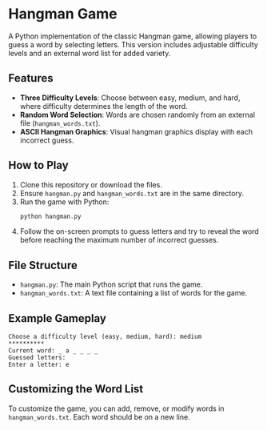 # Hangman Game

A Python implementation of the classic Hangman game, allowing players to guess a word by selecting letters. This version includes adjustable difficulty levels and an external word list for added variety.

## Features

- **Three Difficulty Levels**: Choose between easy, medium, and hard, where difficulty determines the length of the word.
- **Random Word Selection**: Words are chosen randomly from an external file (`hangman_words.txt`).
- **ASCII Hangman Graphics**: Visual hangman graphics display with each incorrect guess.

## How to Play

1. Clone this repository or download the files.
2. Ensure `hangman.py` and `hangman_words.txt` are in the same directory.
3. Run the game with Python:
    ```bash
    python hangman.py
    ```
4. Follow the on-screen prompts to guess letters and try to reveal the word before reaching the maximum number of incorrect guesses.

## File Structure

- `hangman.py`: The main Python script that runs the game.
- `hangman_words.txt`: A text file containing a list of words for the game.

## Example Gameplay

```plaintext
Choose a difficulty level (easy, medium, hard): medium
**********
Current word: _ a _ _ _ _
Guessed letters: 
Enter a letter: e
```

## Customizing the Word List

To customize the game, you can add, remove, or modify words in `hangman_words.txt`. Each word should be on a new line.
